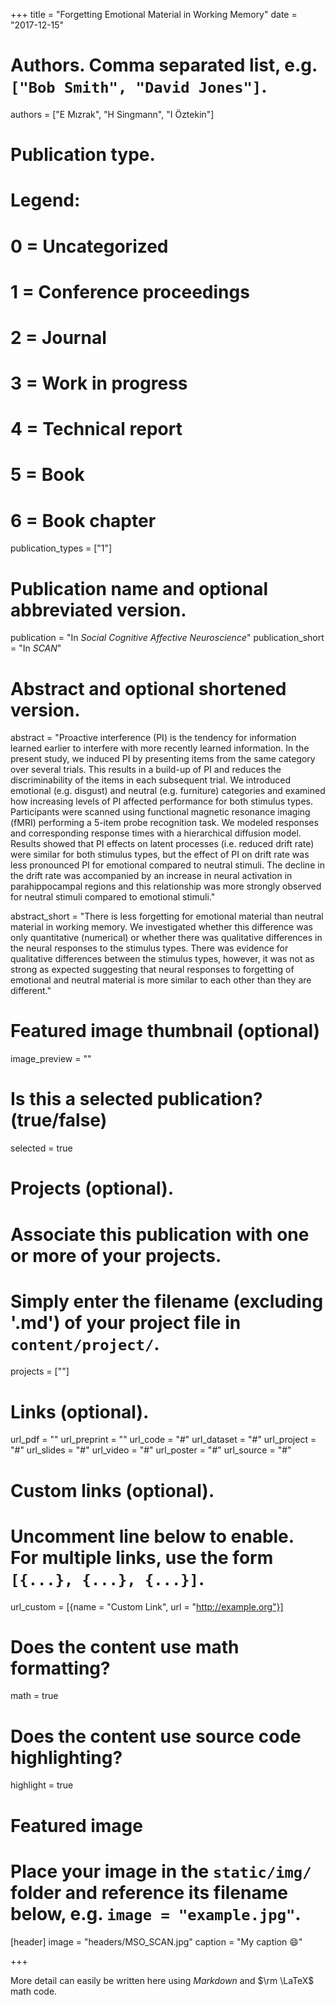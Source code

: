 +++
title = "Forgetting Emotional Material in Working Memory"
date = "2017-12-15"

# Authors. Comma separated list, e.g. `["Bob Smith", "David Jones"]`.
authors = ["E Mızrak", "H Singmann", "I Öztekin"]

# Publication type.
# Legend:
# 0 = Uncategorized
# 1 = Conference proceedings
# 2 = Journal
# 3 = Work in progress
# 4 = Technical report
# 5 = Book
# 6 = Book chapter
publication_types = ["1"]

# Publication name and optional abbreviated version.
publication = "In *Social Cognitive Affective Neuroscience*"
publication_short = "In *SCAN*"

# Abstract and optional shortened version.
abstract = "Proactive interference (PI) is the tendency for information learned earlier to interfere with more recently learned information. In the present study, we induced PI by presenting items from the same category over several trials. This results in a build-up of PI and reduces the discriminability of the items in each subsequent trial. We introduced emotional (e.g. disgust) and neutral (e.g. furniture) categories and examined how increasing levels of PI affected performance for both stimulus types. Participants were scanned using functional magnetic resonance imaging (fMRI) performing a 5-item probe recognition task. We modeled responses and corresponding response times with a hierarchical diffusion model. Results showed that PI effects on latent processes (i.e. reduced drift rate) were similar for both stimulus types, but the effect of PI on drift rate was less pronounced PI for emotional compared to neutral stimuli. The decline in the drift rate was accompanied by an increase in neural activation in parahippocampal regions and this relationship was more strongly observed for neutral stimuli compared to emotional stimuli."

abstract_short = "There is less forgetting for emotional material than neutral material in working memory. We investigated whether this difference was only quantitative (numerical) or whether there was qualitative differences in the neural responses to the stimulus types. There was evidence for qualitative differences between the stimulus types, however, it was not as strong as expected suggesting that neural responses to forgetting of emotional and neutral material is more similar to each other than they are different."

# Featured image thumbnail (optional)
image_preview = ""

# Is this a selected publication? (true/false)
selected = true

# Projects (optional).
#   Associate this publication with one or more of your projects.
#   Simply enter the filename (excluding '.md') of your project file in `content/project/`.
projects = [""]

# Links (optional).
url_pdf = ""
url_preprint = ""
url_code = "#"
url_dataset = "#"
url_project = "#"
url_slides = "#"
url_video = "#"
url_poster = "#"
url_source = "#"

# Custom links (optional).
#   Uncomment line below to enable. For multiple links, use the form `[{...}, {...}, {...}]`.
url_custom = [{name = "Custom Link", url = "http://example.org"}]

# Does the content use math formatting?
math = true

# Does the content use source code highlighting?
highlight = true

# Featured image
# Place your image in the `static/img/` folder and reference its filename below, e.g. `image = "example.jpg"`.
[header]
image = "headers/MSO_SCAN.jpg"
caption = "My caption :smile:"

+++

More detail can easily be written here using *Markdown* and $\rm \LaTeX$ math code.
